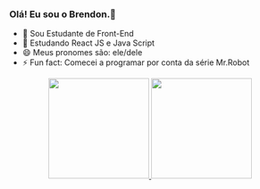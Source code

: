 ### Olá! Eu sou o Brendon.👋

- 🔭 Sou Estudante de Front-End
- 🌱 Estudando React JS e Java Script
- 😄 Meus pronomes são: ele/dele
- ⚡ Fun fact: Comecei  a programar por conta da série Mr.Robot

<div align="center">
  <a href="https://github.com/brendon-rodrigues">
  <img height="180em" src="https://github-readme-stats.vercel.app/api?username=brendon-rodrigues &show_icons=true&theme=dracula&include_all_commits=true&count_private=true"/>
  <img height="180em" src="https://github-readme-stats.vercel.app/api/top-langs/?username=brendon-rodrigues&layout=compact&langs_count=7&theme=dracula"/>
</div>

